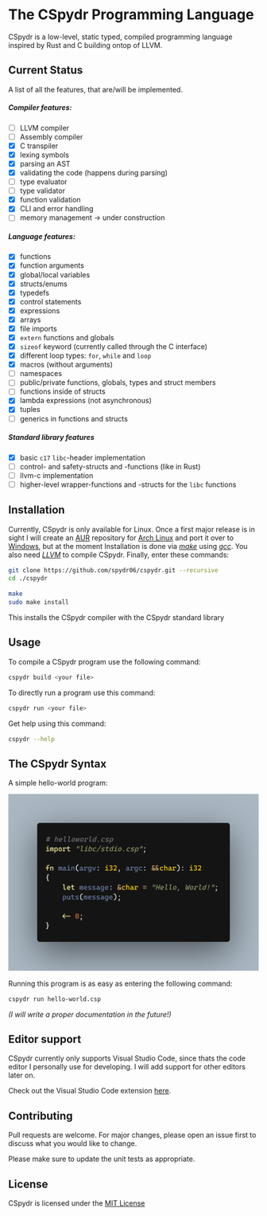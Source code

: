 # The CSpydr Programming Language

CSpydr is a low-level, static typed, compiled programming language inspired by Rust and C building ontop of LLVM. 

## Current Status
A list of all the features, that are/will be implemented.

##### Compiler features:
- [ ] LLVM compiler
- [ ] Assembly compiler
- [x] C transpiler
- [x] lexing symbols
- [x] parsing an AST
- [x] validating the code (happens during parsing)
- [ ] type evaluator
- [ ] type validator
- [x] function validation
- [x] CLI and error handling
- [ ] memory management -> under construction

##### Language features:
- [x] functions
- [x] function arguments 
- [x] global/local variables
- [x] structs/enums
- [x] typedefs
- [x] control statements
- [x] expressions
- [x] arrays
- [x] file imports
- [x] `extern` functions and globals
- [x] `sizeof` keyword (currently called through the C interface)
- [x] different loop types: `for`, `while` and `loop`
- [x] macros (without arguments)
- [ ] namespaces
- [ ] public/private functions, globals, types and struct members
- [ ] functions inside of structs
- [x] lambda expressions (not asynchronous)
- [x] tuples
- [ ] generics in functions and structs

##### Standard library features
- [x] basic `c17` `libc`-header implementation
- [ ] control- and safety-structs and -functions (like in Rust)
- [ ] llvm-c implementation
- [ ] higher-level wrapper-functions and -structs for the `libc` functions

## Installation

Currently, CSpydr is only available for Linux. Once a first major release is in sight I will create an [AUR](https://aur.archlinux.org/) repository for [Arch Linux](https://archlinux.org/) and port it over to [Windows](https://www.microsoft.com/windows), but at the moment Installation is done via [*make*](https://www.gnu.org/software/make/) using [*gcc*](https://gcc.gnu.org/). You also need [*LLVM*](https://llvm.org/docs/GettingStarted.html) to compile CSpydr.
Finally, enter these commands:

```bash
git clone https://github.com/spydr06/cspydr.git --recursive
cd ./cspydr
```
```bash
make
sudo make install
```
This installs the CSpydr compiler with the CSpydr standard library

## Usage

To compile a CSpydr program use the following command:
```bash
cspydr build <your file>
```
To directly run a program use this command:
```bash
cspydr run <your file>
```

Get help using this command:
```bash
cspydr --help
```

## The CSpydr Syntax

A simple hello-world program:

![helloworld](https://github.com/Spydr06/cspydr/blob/main/doc/img/helloworld.csp.png?raw=true)

Running this program is as easy as entering the following command:
```bash
cspydr run hello-world.csp
```

*(I will write a proper documentation in the future!)*

## Editor support

CSpydr currently only supports Visual Studio Code, since thats the code editor I personally use for developing. I will add support for other editors later on.

Check out the Visual Studio Code extension [here](https://github.com/spydr06/cspydr-vscode-extension).

## Contributing
Pull requests are welcome. For major changes, please open an issue first to discuss what you would like to change.

Please make sure to update the unit tests as appropriate.

## License
CSpydr is licensed under the [MIT License](https://mit-license.org/)
